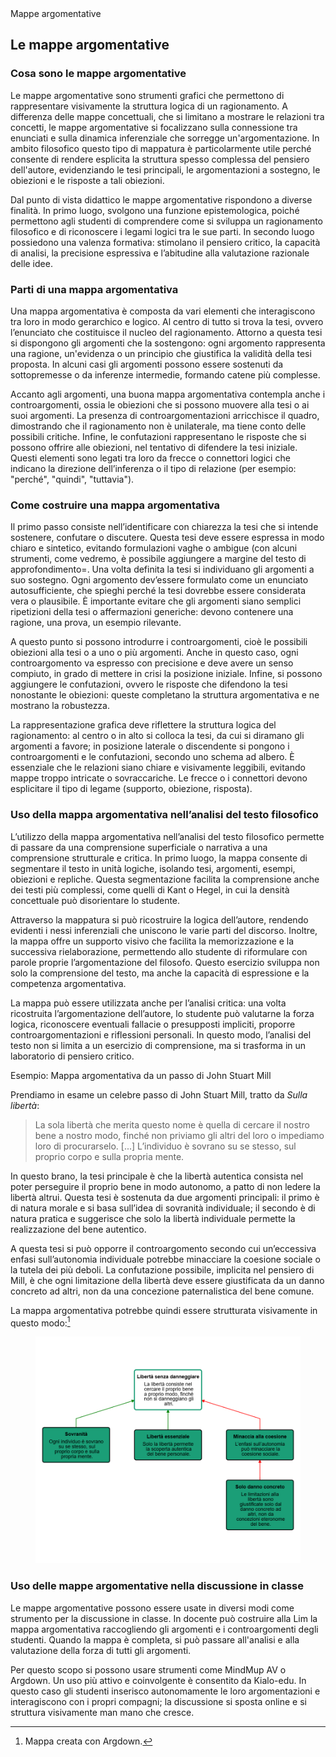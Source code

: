 <link rel="stylesheet" href="../assets/style.css">

<div class="button orange">
Mappe argomentative
</div>

## Le mappe argomentative

### Cosa sono le mappe argomentative

Le mappe argomentative sono strumenti grafici che permettono di rappresentare visivamente la struttura logica di un ragionamento. A differenza delle mappe concettuali, che si limitano a mostrare le relazioni tra concetti, le mappe argomentative si focalizzano sulla connessione tra enunciati e sulla dinamica inferenziale che sorregge un'argomentazione. In ambito filosofico questo tipo di mappatura è particolarmente utile perché consente di rendere esplicita la struttura spesso complessa del pensiero dell'autore, evidenziando le tesi principali, le argomentazioni a sostegno, le obiezioni e le risposte a tali obiezioni.

Dal punto di vista didattico le mappe argomentative rispondono a diverse finalità. In primo luogo, svolgono una funzione epistemologica, poiché permettono agli studenti di comprendere come si sviluppa un ragionamento filosofico e di riconoscere i legami logici tra le sue parti. In secondo luogo possiedono una valenza formativa: stimolano il pensiero critico, la capacità di analisi, la precisione espressiva e l’abitudine alla valutazione razionale delle idee.

### Parti di una mappa argomentativa

Una mappa argomentativa è composta da vari elementi che interagiscono tra loro in modo gerarchico e logico. Al centro di tutto si trova la tesi, ovvero l’enunciato che costituisce il nucleo del ragionamento. Attorno a questa tesi si dispongono gli argomenti che la sostengono: ogni argomento rappresenta una ragione, un'evidenza o un principio che giustifica la validità della tesi proposta. In alcuni casi gli argomenti possono essere sostenuti da sottopremesse o da inferenze intermedie, formando catene più complesse.

Accanto agli argomenti, una buona mappa argomentativa contempla anche i controargomenti, ossia le obiezioni che si possono muovere alla tesi o ai suoi argomenti. La presenza di controargomentazioni arricchisce il quadro, dimostrando che il ragionamento non è unilaterale, ma tiene conto delle possibili critiche. Infine, le confutazioni rappresentano le risposte che si possono offrire alle obiezioni, nel tentativo di difendere la tesi iniziale. Questi elementi sono legati tra loro da frecce o connettori logici che indicano la direzione dell’inferenza o il tipo di relazione (per esempio: "perché", "quindi", "tuttavia").

### Come costruire una mappa argomentativa

Il primo passo consiste nell’identificare con chiarezza la tesi che si intende sostenere, confutare o discutere. Questa tesi deve essere espressa in modo chiaro e sintetico, evitando formulazioni vaghe o ambigue (con alcuni strumenti, come vedremo, è possibile aggiungere a margine del testo di approfondimento=. Una volta definita la tesi si individuano gli argomenti a suo sostegno. Ogni argomento dev’essere formulato come un enunciato autosufficiente, che spieghi perché la tesi dovrebbe essere considerata vera o plausibile. È importante evitare che gli argomenti siano semplici ripetizioni della tesi o affermazioni generiche: devono contenere una ragione, una prova, un esempio rilevante.

A questo punto si possono introdurre i controargomenti, cioè le possibili obiezioni alla tesi o a uno o più argomenti. Anche in questo caso, ogni controargomento va espresso con precisione e deve avere un senso compiuto, in grado di mettere in crisi la posizione iniziale. Infine, si possono aggiungere le confutazioni, ovvero le risposte che difendono la tesi nonostante le obiezioni: queste completano la struttura argomentativa e ne mostrano la robustezza.

La rappresentazione grafica deve riflettere la struttura logica del ragionamento: al centro o in alto si colloca la tesi, da cui si diramano gli argomenti a favore; in posizione laterale o discendente si pongono i controargomenti e le confutazioni, secondo uno schema ad albero. È essenziale che le relazioni siano chiare e visivamente leggibili, evitando mappe troppo intricate o sovraccariche. Le frecce o i connettori devono esplicitare il tipo di legame (supporto, obiezione, risposta).

### Uso della mappa argomentativa nell’analisi del testo filosofico

L’utilizzo della mappa argomentativa nell’analisi del testo filosofico permette di passare da una comprensione superficiale o narrativa a una comprensione strutturale e critica. In primo luogo, la mappa consente di segmentare il testo in unità logiche, isolando tesi, argomenti, esempi, obiezioni e repliche. Questa segmentazione facilita la comprensione anche dei testi più complessi, come quelli di Kant o Hegel, in cui la densità concettuale può disorientare lo studente.

Attraverso la mappatura si può ricostruire la logica dell’autore, rendendo evidenti i nessi inferenziali che uniscono le varie parti del discorso. Inoltre, la mappa offre un supporto visivo che facilita la memorizzazione e la successiva rielaborazione, permettendo allo studente di riformulare con parole proprie l’argomentazione del filosofo. Questo esercizio sviluppa non solo la comprensione del testo, ma anche la capacità di espressione e la competenza argomentativa.

La mappa può essere utilizzata anche per l’analisi critica: una volta ricostruita l’argomentazione dell’autore, lo studente può valutarne la forza logica, riconoscere eventuali fallacie o presupposti impliciti, proporre controargomentazioni e riflessioni personali. In questo modo, l’analisi del testo non si limita a un esercizio di comprensione, ma si trasforma in un laboratorio di pensiero critico.


Esempio: Mappa argomentativa da un passo di John Stuart Mill

Prendiamo in esame un celebre passo di John Stuart Mill, tratto da _Sulla libertà_:

>La sola libertà che merita questo nome è quella di cercare il nostro bene a nostro modo, finché non priviamo gli altri del loro o impediamo loro di procurarselo. [...] L’individuo è sovrano su se stesso, sul proprio corpo e sulla propria mente.

In questo brano, la tesi principale è che la libertà autentica consista nel poter perseguire il proprio bene in modo autonomo, a patto di non ledere la libertà altrui. Questa tesi è sostenuta da due argomenti principali: il primo è di natura morale e si basa sull’idea di sovranità individuale; il secondo è di natura pratica e suggerisce che solo la libertà individuale permette la realizzazione del bene autentico.

A questa tesi si può opporre il controargomento secondo cui un’eccessiva enfasi sull’autonomia individuale potrebbe minacciare la coesione sociale o la tutela dei più deboli. La confutazione possibile, implicita nel pensiero di Mill, è che ogni limitazione della libertà deve essere giustificata da un danno concreto ad altri, non da una concezione paternalistica del bene comune.

La mappa argomentativa potrebbe quindi essere strutturata visivamente in questo modo:[^1]

<figure>
 <img src="immagini/mill.png">
</figure>


### Uso delle mappe argomentative nella discussione in classe

Le mappe argomentative possono essere usate in diversi modi come strumento per la discussione in classe. In docente può costruire alla Lim la mappa argomentativa raccogliendo gli argomenti e i controargomenti degli studenti. Quando la mappa è completa, si può passare all'analisi e alla valutazione della forza di tutti gli argomenti.

Per questo scopo si possono usare strumenti come MindMup AV o Argdown. Un uso più attivo e coinvolgente è consentito da Kialo-edu. In questo caso gli studenti inserisco autonomamente le loro argomentazioni e interagiscono con i propri compagni; la discussione si sposta online e si struttura visivamente man mano che cresce. 




[^1]: Mappa creata con Argdown.





